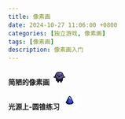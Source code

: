 ```yaml
---
title: 像素画
date: 2024-10-27 11:06:00 +0800
categories: [独立游戏, 像素画]
tags: [像素画]
description: 像素画入门
---
```


**简陋的像素画**
![简陋像素画](/_posts/独立游戏/练习/1.png)

**光源上-圆锥练习**
![光影上-圆锥](/_posts/独立游戏/练习/up-zui.png)
